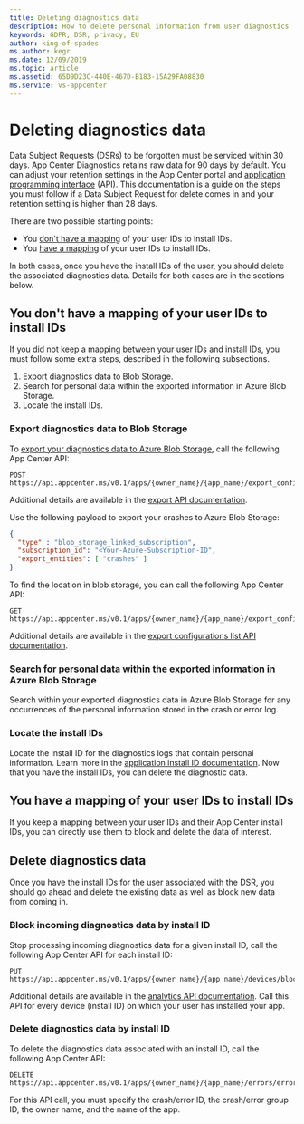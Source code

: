 ```yaml
---
title: Deleting diagnostics data
description: How to delete personal information from user diagnostics
keywords: GDPR, DSR, privacy, EU
author: king-of-spades
ms.author: kegr
ms.date: 12/09/2019
ms.topic: article
ms.assetid: 65D9D23C-440E-467D-B183-15A29FA08830
ms.service: vs-appcenter
---
```


# Deleting diagnostics data

Data Subject Requests (DSRs) to be forgotten must be serviced within 30 days. App Center Diagnostics retains raw data for 90 days by default. You can adjust your retention settings in the App Center portal and [application programming interface](../api-docs/index.md) (API).
This documentation is a guide on the steps you must follow if a Data Subject Request for delete comes in and your retention setting is higher than 28 days.

There are two possible starting points:

- You [don't have a mapping](#you-have-a-mapping-of-your-user-ids-to-install-ids) of your user IDs to install IDs.
- You [have a mapping](#you-have-a-mapping-of-your-user-ids-to-install-ids) of your user IDs to install IDs.

In both cases, once you have the install IDs of the user, you should delete the associated diagnostics data. Details for both cases are in the sections below.

## You don't have a mapping of your user IDs to install IDs

If you did not keep a mapping between your user IDs and install IDs, you must follow some extra steps, described in the following subsections.

1. Export diagnostics data to Blob Storage.
2. Search for personal data within the exported information in Azure Blob Storage.
3. Locate the install IDs.

### Export diagnostics data to Blob Storage

To [export your diagnostics data to Azure Blob Storage](../analytics/export.md), call the following App Center API:

```text
POST https://api.appcenter.ms/v0.1/apps/{owner_name}/{app_name}/export_configurations
```

Additional details are available in the [export API documentation](https://openapi.appcenter.ms/#/export/ExportConfigurations_Create).

Use the following payload to export your crashes to Azure Blob Storage:

```json
{
  "type" : "blob_storage_linked_subscription",
  "subscription_id": "<Your-Azure-Subscription-ID",
  "export_entities": [ "crashes" ]
}
```

To find the location in blob storage, you can call the following App Center API:

```text
GET https://api.appcenter.ms/v0.1/apps/{owner_name}/{app_name}/export_configurations
```

Additional details are available in the [export configurations list API documentation](https://openapi.appcenter.ms/#/export/ExportConfigurations_List).

### Search for personal data within the exported information in Azure Blob Storage

Search within your exported diagnostics data in Azure Blob Storage for any occurrences of the personal information stored in the crash or error log.

### Locate the install IDs

Locate the install ID for the diagnostics logs that contain personal information. Learn more in the [application install ID documentation](install-id.md). Now that you have the install IDs, you can delete the diagnostic data.

## You have a mapping of your user IDs to install IDs

If you keep a mapping between your user IDs and their App Center install IDs, you can directly use them to block and delete the data of interest.

## Delete diagnostics data

Once you have the install IDs for the user associated with the DSR, you should go ahead and delete the existing data as well as block new data from coming in.

### Block incoming diagnostics data by install ID

Stop processing incoming diagnostics data for a given install ID, call the following App Center API for each install ID:

```text
PUT https://api.appcenter.ms/v0.1/apps/{owner_name}/{app_name}/devices/block_logs/{install_id}
```

Additional details are available in the [analytics API documentation](https://openapi.appcenter.ms/#/analytics/Devices_BlockLogs). Call this API for every device (install ID) on which your user has installed your app.

### Delete diagnostics data by install ID

To delete the diagnostics data associated with an install ID, call the following App Center API:

```text
DELETE https://api.appcenter.ms/v0.1/apps/{owner_name}/{app_name}/errors/errorGroups/{errorGroupId}/errors/{errorId}
```

For this API call, you must specify the crash/error ID, the crash/error group ID, the owner name, and the name of the app.
